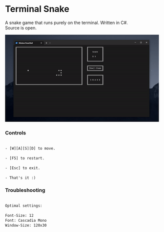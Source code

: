 # Terminal Snake

A snake game that runs purely on the terminal. Written in C#.  
Source is open.

![Alt Text](https://raw.githubusercontent.com/devdeuz/Terminal-Snake/main/img/demo.gif)

### Controls 

```

- [W][A][S][D] to move.

- [F5] to restart.

- [Esc] to exit.

- That's it :)

```

### Troubleshooting

```

Optimal settings:

Font-Size: 12
Font: Cascadia Mono
Window-Size: 120x30

```

